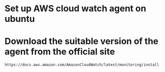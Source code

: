 # Set up AWS cloud watch agent on ubuntu

# Download the suitable version of the agent from the official site
```bash 
https://docs.aws.amazon.com/AmazonCloudWatch/latest/monitoring/install-CloudWatch-Agent-commandline-fleet.html
```

